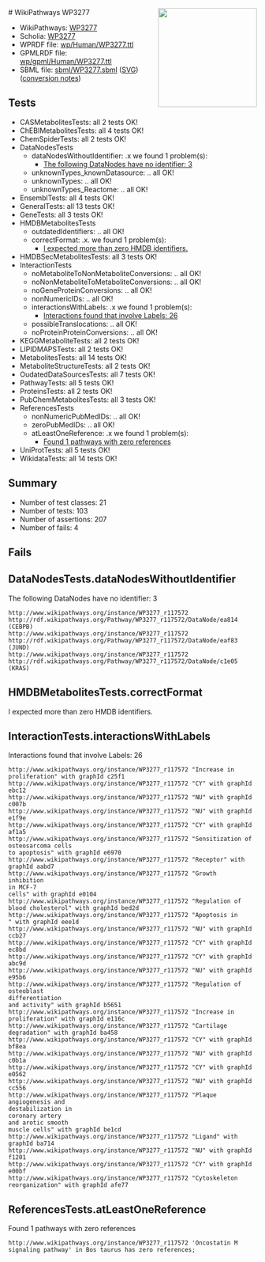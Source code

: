 <img style="float: right; width: 200px" src="../logo.png" />
# WikiPathways WP3277

* WikiPathways: [WP3277](https://identifiers.org/wikipathways:WP3277)
* Scholia: [WP3277](https://scholia.toolforge.org/wikipathways/WP3277)
* WPRDF file: [wp/Human/WP3277.ttl](../wp/Human/WP3277.ttl)
* GPMLRDF file: [wp/gpml/Human/WP3277.ttl](../wp/gpml/Human/WP3277.ttl)
* SBML file: [sbml/WP3277.sbml](../sbml/WP3277.sbml) ([SVG](../sbml/WP3277.svg)) ([conversion notes](../sbml/WP3277.txt))

## Tests
* CASMetabolitesTests: all 2 tests OK!
* ChEBIMetabolitesTests: all 4 tests OK!
* ChemSpiderTests: all 2 tests OK!
* DataNodesTests
    * dataNodesWithoutIdentifier: .x we found 1 problem(s):
        * [The following DataNodes have no identifier: 3](#d2d32fa2)
    * unknownTypes_knownDatasource: .. all OK!
    * unknownTypes: .. all OK!
    * unknownTypes_Reactome: .. all OK!
* EnsemblTests: all 4 tests OK!
* GeneralTests: all 13 tests OK!
* GeneTests: all 3 tests OK!
* HMDBMetabolitesTests
    * outdatedIdentifiers: .. all OK!
    * correctFormat: .x. we found 1 problem(s):
        * [I expected more than zero HMDB identifiers.](#ad154c1e)
* HMDBSecMetabolitesTests: all 3 tests OK!
* InteractionTests
    * noMetaboliteToNonMetaboliteConversions: .. all OK!
    * noNonMetaboliteToMetaboliteConversions: .. all OK!
    * noGeneProteinConversions: .. all OK!
    * nonNumericIDs: .. all OK!
    * interactionsWithLabels: .x we found 1 problem(s):
        * [Interactions found that involve Labels: 26](#fe97a8dd)
    * possibleTranslocations: .. all OK!
    * noProteinProteinConversions: .. all OK!
* KEGGMetaboliteTests: all 2 tests OK!
* LIPIDMAPSTests: all 2 tests OK!
* MetabolitesTests: all 14 tests OK!
* MetaboliteStructureTests: all 2 tests OK!
* OudatedDataSourcesTests: all 7 tests OK!
* PathwayTests: all 5 tests OK!
* ProteinsTests: all 2 tests OK!
* PubChemMetabolitesTests: all 3 tests OK!
* ReferencesTests
    * nonNumericPubMedIDs: .. all OK!
    * zeroPubMedIDs: .. all OK!
    * atLeastOneReference: .x we found 1 problem(s):
        * [Found 1 pathways with zero references](#35eb778e)
* UniProtTests: all 5 tests OK!
* WikidataTests: all 14 tests OK!


## Summary

* Number of test classes: 21
* Number of tests: 103
* Number of assertions: 207
* Number of fails: 4

## Fails

<a name="d2d32fa2" />

## DataNodesTests.dataNodesWithoutIdentifier

The following DataNodes have no identifier: 3
```
http://www.wikipathways.org/instance/WP3277_r117572 http://rdf.wikipathways.org/Pathway/WP3277_r117572/DataNode/ea814 (CEBPB)
http://www.wikipathways.org/instance/WP3277_r117572 http://rdf.wikipathways.org/Pathway/WP3277_r117572/DataNode/eaf83 (JUND)
http://www.wikipathways.org/instance/WP3277_r117572 http://rdf.wikipathways.org/Pathway/WP3277_r117572/DataNode/c1e05 (KRAS)
```

<a name="ad154c1e" />

## HMDBMetabolitesTests.correctFormat

I expected more than zero HMDB identifiers.
<a name="fe97a8dd" />

## InteractionTests.interactionsWithLabels

Interactions found that involve Labels: 26
```
http://www.wikipathways.org/instance/WP3277_r117572 "Increase in 
proliferation" with graphId c25f1
http://www.wikipathways.org/instance/WP3277_r117572 "CY" with graphId ebc12
http://www.wikipathways.org/instance/WP3277_r117572 "NU" with graphId c007b
http://www.wikipathways.org/instance/WP3277_r117572 "NU" with graphId e1f9e
http://www.wikipathways.org/instance/WP3277_r117572 "CY" with graphId af1a5
http://www.wikipathways.org/instance/WP3277_r117572 "Sensitization of 
osteosarcoma cells
to apoptosis" with graphId e6970
http://www.wikipathways.org/instance/WP3277_r117572 "Receptor" with graphId aabd7
http://www.wikipathways.org/instance/WP3277_r117572 "Growth
inhibition
in MCF-7
cells" with graphId e0104
http://www.wikipathways.org/instance/WP3277_r117572 "Regulation of
blood cholesterol" with graphId bed2d
http://www.wikipathways.org/instance/WP3277_r117572 "Apoptosis in 
" with graphId eee1d
http://www.wikipathways.org/instance/WP3277_r117572 "NU" with graphId ccb27
http://www.wikipathways.org/instance/WP3277_r117572 "CY" with graphId ec8bd
http://www.wikipathways.org/instance/WP3277_r117572 "CY" with graphId abc9d
http://www.wikipathways.org/instance/WP3277_r117572 "NU" with graphId e95b6
http://www.wikipathways.org/instance/WP3277_r117572 "Regulation of 
osteoblast
differentiation
and activity" with graphId b5651
http://www.wikipathways.org/instance/WP3277_r117572 "Increase in 
proliferation" with graphId e116c
http://www.wikipathways.org/instance/WP3277_r117572 "Cartilage
degradation" with graphId ba458
http://www.wikipathways.org/instance/WP3277_r117572 "CY" with graphId bf8ea
http://www.wikipathways.org/instance/WP3277_r117572 "NU" with graphId c0b1a
http://www.wikipathways.org/instance/WP3277_r117572 "CY" with graphId e0562
http://www.wikipathways.org/instance/WP3277_r117572 "NU" with graphId cc556
http://www.wikipathways.org/instance/WP3277_r117572 "Plaque
angiogenesis and 
destabilization in
coronary artery
and arotic smooth
muscle cells" with graphId be1cd
http://www.wikipathways.org/instance/WP3277_r117572 "Ligand" with graphId ba714
http://www.wikipathways.org/instance/WP3277_r117572 "NU" with graphId f1201
http://www.wikipathways.org/instance/WP3277_r117572 "CY" with graphId e00bf
http://www.wikipathways.org/instance/WP3277_r117572 "Cytoskeleton
reorganization" with graphId afe77
```

<a name="35eb778e" />

## ReferencesTests.atLeastOneReference

Found 1 pathways with zero references
```
http://www.wikipathways.org/instance/WP3277_r117572 'Oncostatin M signaling pathway' in Bos taurus has zero references; 
```

